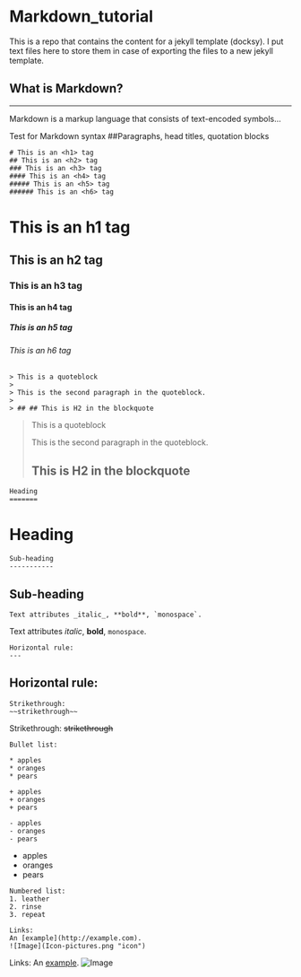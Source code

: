 # Markdown_tutorial
This is a repo that contains the content for a jekyll template (docksy). I put text files here to store them in case of exporting the files to a new jekyll template.

## What is Markdown?
---

Markdown is a markup language that consists of text-encoded symbols...

Test for Markdown syntax
##Paragraphs, head titles, quotation blocks
```
# This is an <h1> tag
## This is an <h2> tag
### This is an <h3> tag
#### This is an <h4> tag
##### This is an <h5> tag
###### This is an <h6> tag
```

# This is an h1 tag
## This is an h2 tag
### This is an h3 tag
#### This is an h4 tag
##### This is an h5 tag
###### This is an h6 tag


```
> This is a quoteblock
>
> This is the second paragraph in the quoteblock.
>
> ## ## This is H2 in the blockquote
```
> This is a quoteblock
>
> This is the second paragraph in the quoteblock.
>
> ## This is H2 in the blockquote


```
Heading
=======
```
Heading
=======


```
Sub-heading
-----------
```
Sub-heading
-----------
```
Text attributes _italic_, **bold**, `monospace`.

```
Text attributes _italic_, **bold**, `monospace`.



```
Horizontal rule:
---
```
Horizontal rule:
---


```
Strikethrough:
~~strikethrough~~
```
Strikethrough:
~~strikethrough~~

```
Bullet list:

* apples
* oranges
* pears

+ apples
+ oranges
+ pears

- apples
- oranges
- pears
```
* apples
* oranges
* pears


```
Numbered list:
1. leather
2. rinse
3. repeat
```


```
Links:
An [example](http://example.com).
![Image](Icon-pictures.png "icon")
```
Links:
An [example](http://example.com).
![Image](Icon-pictures.png "icon")


```

```


```

```


```

```


```

```


```

```


```

```
